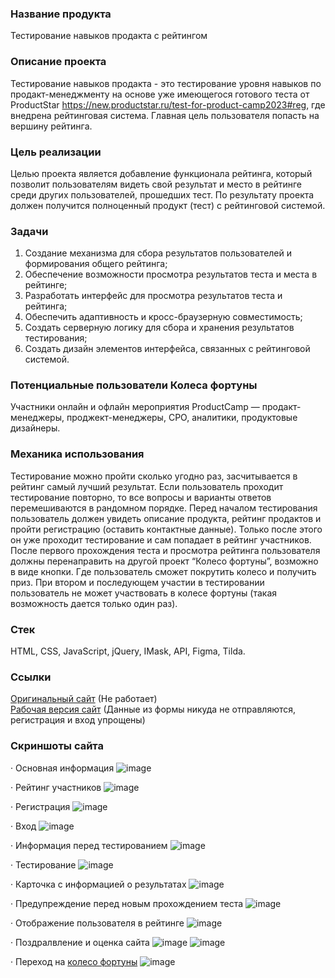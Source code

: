### Название продукта
Тестирование навыков продакта с рейтингом

### Описание проекта
Тестирование навыков продакта - это тестирование уровня навыков по продакт-менеджменту на основе уже имеющегося готового теста от ProductStar https://new.productstar.ru/test-for-product-camp2023#reg, где внедрена рейтинговая система. Главная цель пользователя попасть на вершину рейтинга.

### Цель реализации
Целью проекта является добавление функционала рейтинга, который позволит пользователям видеть свой результат и место в рейтинге среди других пользователей, прошедших тест.
По результату проекта должен получится полноценный продукт (тест) с рейтинговой системой.

### Задачи
1. Создание механизма для сбора результатов пользователей и формирования общего рейтинга;
2. Обеспечение возможности просмотра результатов теста и места в рейтинге;
3. Разработать интерфейс для просмотра результатов теста и рейтинга;
4. Обеспечить адаптивность и кросс-браузерную совместимость;
5. Создать серверную логику для сбора и хранения результатов тестирования;
6. Создать дизайн элементов интерфейса, связанных с рейтинговой системой.

### Потенциальные пользователи Колеса фортуны
Участники онлайн и офлайн мероприятия ProductCamp — продакт-менеджеры, проджект-менеджеры, CPO, аналитики, продуктовые дизайнеры.

### Механика использования
Тестирование можно пройти сколько угодно раз, засчитывается в рейтинг самый лучший результат. Если пользователь проходит тестирование повторно, то все вопросы и варианты ответов перемешиваются в рандомном порядке.
Перед началом тестирования пользователь должен увидеть описание продукта, рейтинг продактов и пройти регистрацию (оставить контактные данные). Только после этого он уже проходит тестирование и сам попадает в рейтинг участников.
После первого прохождения теста и просмотра рейтинга пользователя должны перенаправить на другой проект “Колесо фортуны”, возможно в виде кнопки. Где пользователь сможет покрутить колесо и получить приз. При втором и последующем участии в тестировании пользователь не может участвовать в колесе фортуны (такая возможность дается только один раз).

### Стек
HTML, CSS, JavaScript, jQuery, IMask, API, Figma, Tilda.

### Ссылки
[Оригинальный сайт](https://micro.productstar.ru/antifragile) (Не работает)  
[Рабочая версия сайт](https://masstik.github.io/skills-testing-public/) (Данные из формы никуда не отправляются, регистрация и вход упрощены)  

### Скриншоты сайта
· Основная информация
![image](https://github.com/user-attachments/assets/1a05f2a2-9c15-4970-ae3a-37834a7d13ec)

· Рейтинг участников
![image](https://github.com/user-attachments/assets/384bb316-467a-40d9-9437-f94f8b7e1402)

· Регистрация
![image](https://github.com/user-attachments/assets/2cfbd9c7-83a2-40cf-8e9f-c5c2813bd4cf)

· Вход
![image](https://github.com/user-attachments/assets/32338683-3752-4a78-9e53-ffdae7877717)

· Информация перед тестированием
![image](https://github.com/user-attachments/assets/3d0e79ba-32a8-4cbe-8220-c388d44d8c8f)

· Тестирование
![image](https://github.com/user-attachments/assets/d6f63dfa-7a15-4545-bb95-d5f5b4f12169)

· Карточка с информацией о результатах
![image](https://github.com/user-attachments/assets/e6e86c47-608c-4ef1-a492-b9ddc1d06392)

· Предупреждение перед новым прохождением теста
![image](https://github.com/user-attachments/assets/87d60e15-27a6-4f7a-87c4-79edad973807)

· Отображение пользователя в рейтинге
![image](https://github.com/user-attachments/assets/a763813c-ded8-4acc-a53c-52b0579c3c1c)

· Поздралвление и оценка сайта
![image](https://github.com/user-attachments/assets/b003d238-7893-4311-858f-bc84b2e983e2)
![image](https://github.com/user-attachments/assets/28b24bee-2555-430c-818b-90401cfaa4ad)

· Переход на [колесо фортуны](https://masstik.github.io/fortune-wheel-public/)
![image](https://github.com/user-attachments/assets/c1240ce7-72e8-41aa-8f3f-d2d0166b6a2a)
